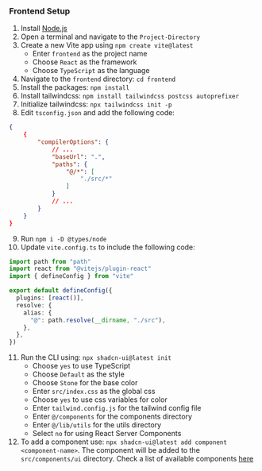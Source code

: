 ### Frontend Setup

1. Install [Node.js](https://nodejs.org/en)
2. Open a terminal and navigate to the `Project-Directory`
3. Create a new Vite app using `npm create vite@latest`
   * Enter `frontend` as the project name
   * Choose `React` as the framework
   * Choose `TypeScript` as the language
4. Navigate to the `frontend` directory: `cd frontend`
5. Install the packages: `npm install`
6. Install tailwindcss: `npm install tailwindcss postcss autoprefixer`
7. Initialize tailwindcss: `npx tailwindcss init -p`
8. Edit `tsconfig.json` and add the following code:

```json
{
    {
        "compilerOptions": {
            // ...
            "baseUrl": ".",
            "paths": {
                "@/*": [
                    "./src/*"
                ]
            }
            // ...
        }
    }
}
```

9. Run `npm i -D @types/node`
10. Update `vite.config.ts` to include the following code:

```typescript
import path from "path"
import react from "@vitejs/plugin-react"
import { defineConfig } from "vite"

export default defineConfig({
  plugins: [react()],
  resolve: {
    alias: {
      "@": path.resolve(__dirname, "./src"),
    },
  },
})
```

11. Run the CLI using: `npx shadcn-ui@latest init`
    * Choose `yes` to use TypeScript
    * Choose `Default` as the style
    * Choose `Stone` for the base color
    * Enter `src/index.css` as the global css
    * Choose `yes` to use css variables for color
    * Enter `tailwind.config.js` for the tailwind config file
    * Enter `@/components` for the components directory
    * Enter `@/lib/utils` for the utils directory
    * Select `no` for using React Server Components
12. To add a component use: `npx shadcn-ui@latest add component <component-name>`. The component will be added to the `src/components/ui` directory. Check a list of available components [here](https://ui.shadcn.com/docs/components/accordion)
